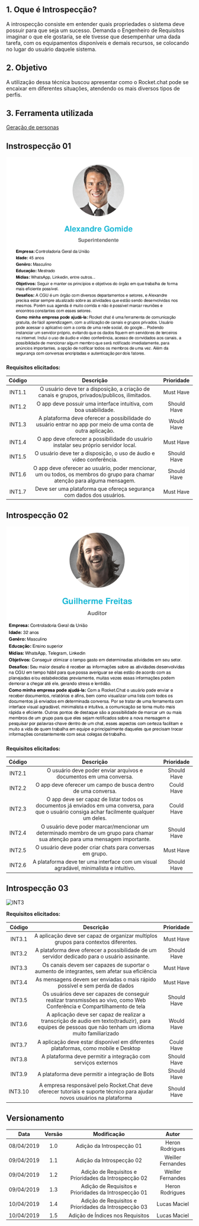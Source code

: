 ## 1. Oque é Introspecção?

A introspecção consiste em entender quais propriedades o sistema deve possuir
para que seja um sucesso. Demanda o Engenheiro de Requisitos imaginar o que ele
gostaria, se ele tivesse que desempenhar uma dada tarefa, com os equipamentos
disponíveis e demais recursos, se colocando no lugar do usuário daquele sistema.

## 2. Objetivo

A utilização dessa técnica buscou apresentar como o Rocket.chat pode se encaixar em diferentes situações, atendendo os mais diversos tipos de perfis.

## 3. Ferramenta utilizada

 [Geração de personas](https://geradordepersonas.com.br/)

## Instrospecção 01

![INT1](../img/Elicitacao/introspeccao_01.png)

**Requisitos elicitados:**

| Código | Descrição | Prioridade |
| :------: | :------: | :------: |
| INT1.1 | O usuário deve ter a disposição, a criação de canais e grupos, privados/publicos, ilimitados. | Must Have |
| INT1.2 | O app deve possuir uma interface intuitiva, com boa usabilidade. | Should Have |
| INT1.3 | A plataforma deve oferecer a possibilidade do usuário entrar no app por meio de uma conta de outra aplicação. | Would Have |
| INT1.4 | O app deve oferecer a possibilidade do usuário instalar seu próprio servidor local. | Must Have |
| INT1.5 | O usuário deve ter a disposição, o uso de áudio e video conferência. | Should Have |
| INT1.6 | O app deve oferecer ao usuário, poder mencionar, um ou todos, os membros do grupo para chamar atenção para alguma mensagem. | Should Have |
| INT1.7 | Deve ser uma plataforma que ofereça segurança com dados dos usuários. | Must Have |

## Introspecção 02

![INT2](../img/Elicitacao/introspeccao_02.png)

**Requisitos elicitados:**

| Código | Descrição | Prioridade |
| :------: | :------: | :------: |
| INT2.1 | O usuário deve poder enviar arquivos e documentos em uma conversa. | Should Have |
| INT2.2 | O app deve oferecer um campo de busca dentro de uma conversa. | Could Have |
| INT2.3 | O app deve ser capaz de listar todos os documentos já enviados em uma conversa, para que o usuário consiga achar facilmente qualquer um deles. | Could Have |
| INT2.4 | O usuário deve poder marcar/mencionar um determinado membro de um grupo para chamar sua atenção para uma mensagem importante. | Should Have |
| INT2.5 | O usuário deve poder criar chats para conversas em grupo. | Must Have |
| INT2.6 | A plataforma deve ter uma interface com um visual agradável, minimalista e intuitivo. | Should Have |

## Introspecção 03

![INT3](../img/Elicitacao/introspeccao_03.png)

**Requisitos elicitados:**

| Código | Descrição | Prioridade |
| :------: | :------: | :------: |
| INT3.1 | A aplicação deve ser capaz de organizar multiplos grupos para contextos diferentes. | Must Have |
| INT3.2 | A plataforma deve oferecer a possibilidade de um servidor dedicado para o usuário assinante. | Should Have |
| INT3.3 | Os canais devem ser capazes de suportar o aumento de integrantes, sem afetar sua eficiência | Must Have |
| INT3.4 | As mensagens devem ser enviadas o mais rápido possível e sem perda de dados  | Must Have |
| INT3.5 | Os usuários deve ser capazes de conseguir realizar transmissões ao vivo, como Web Conferência e Compartilhamento de tela | Should Have |
| INT3.6 | A aplicação deve ser capaz de realizar a transcrição de audio em texto(traduzir), para equipes de pessoas que não tenham um idioma muito familiarizado | Would Have |
| INT3.7 | A aplicação deve estar disponível em diferentes plataformas, como mobile e Desktop | Could Have |
| INT3.8 | A plataforma deve permitir a integração com serviços externos | Should Have |
| INT3.9 | A plataforma deve permitir a integração de Bots | Should Have |
| INT3.10 | A empresa responsável pelo Rocket.Chat deve oferecer tutoriais e suporte técnico para ajudar novos usuários na plataforma | Should Have |



## Versionamento

| Data | Versão | Modificação | Autor |
|  :------: | :------: | :------: | :------: |
| 08/04/2019 | 1.0 | Adição da Introspecção 01 | Heron Rodrigues |
| 09/04/2019 | 1.1 | Adição da Introspecção 02 | Weiller Fernandes |
| 09/04/2019 | 1.2 | Adição de Requisitos e Prioridades da Introspecção 02 | Weiller Fernandes |
| 09/04/2019 | 1.3 | Adição de Requisitos e Prioridades da Introspecção 01 | Heron Rodrigues |
| 10/04/2019 | 1.4 | Adição de Requisitos e Prioridades da Introspecção 03 | Lucas Maciel |
| 10/04/2019 | 1.5 | Adição de Índices nos Requisitos | Lucas Maciel |
